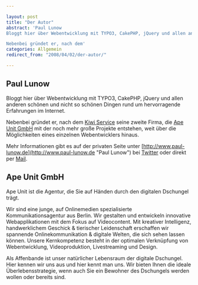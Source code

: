 ```yaml
---

layout: post
title: "Der Autor"
abstract: 'Paul Lunow
Bloggt hier über Webentwicklung mit TYPO3, CakePHP, jQuery und allen anderen schönen und nicht so schönen Dingen rund um hervorragende Erfahrungen im Internet 

Nebenbei gründet er, nach dem'
categories: Allgemein
redirect_from: "2008/04/02/der-autor/"

---
```


## Paul Lunow
Bloggt hier über Webentwicklung mit TYPO3, CakePHP, jQuery und allen anderen schönen und nicht so schönen Dingen rund um hervorragende Erfahrungen im Internet.

Nebenbei gründet er, nach dem [Kiwi Service](http://www.kiwi-service.de "Kiwi Service Berlin") seine zweite Firma, die [Ape Unit GmbH](http://www.apeunit.com "Ape Unit GmbH ") mit der noch mehr große Projekte entstehen, weit über die Möglichkeiten eines einzelnen Webentwicklers hinaus.

Mehr Informationen gibt es auf der privaten Seite unter [http://www.paul-lunow.de](http://www.paul-lunow.de "Paul Lunow") bei [Twitter](http://www.twitter.com/paul_lunow "Paul Lunow auf Twitter") oder direkt per [Mail](mailto:info@interaktionsdesigner.de "Schreib Paul Lunow eine Nachricht").


## Ape Unit GmbH
Ape Unit ist die Agentur, die Sie auf Händen durch den digitalen Dschungel trägt.

Wir sind eine junge, auf Onlinemedien spezialisierte Kommunikationsagentur aus Berlin. Wir gestalten und entwickeln innovative Webapplikationen mit dem Fokus auf Videocontent. Mit kreativer Intelligenz, handwerklichem Geschick & tierischer Leidenschaft erschaffen wir spannende Onlinekommunikation & digitale Welten, die sich sehen lassen können. Unsere Kernkompetenz besteht in der optimalen Verknüpfung von Webentwicklung, Videoproduktion, Livestreaming und Design.  

Als Affenbande ist unser natürlicher Lebensraum der digitale Dschungel. Hier kennen wir uns aus und hier kennt man uns. Wir bieten Ihnen die ideale Überlebensstrategie, wenn auch Sie ein Bewohner des Dschungels werden wollen oder bereits sind.